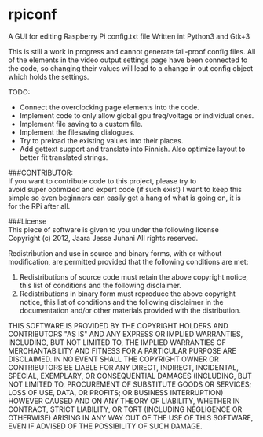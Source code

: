 rpiconf
=======

A GUI for editing Raspberry Pi config.txt file
Written int Python3 and Gtk+3

This is still a work in progress and cannot generate fail-proof config files.
All of the elements in the video output settings page have been connected to
the code, so changing their values will lead to a change in out config
object which holds the settings.

TODO:    
* Connect the overclocking page elements into the code.  
* Implement code to only allow global gpu freq/voltage or individual ones.  
* Implement file saving to a custom file.
* Implement the filesaving dialogues.
* Try to preload the existing values into their places.  
* Add gettext support and translate into Finnish. Also optimize layout to better fit translated strings.

###CONTRIBUTOR:  
If you want to contribute code to this project, please try to  
avoid super optimized and expert code (if such exist) I want to keep this  
simple so even beginners can easily get a hang of what is going on, it is  
for the RPi after all.

###License  
This piece of software is given to you under the following license  
Copyright (c) 2012, Jaara Jesse Juhani
All rights reserved.

Redistribution and use in source and binary forms, with or without
modification, are permitted provided that the following conditions are met: 

1. Redistributions of source code must retain the above copyright notice, this
   list of conditions and the following disclaimer. 
2. Redistributions in binary form must reproduce the above copyright notice,
   this list of conditions and the following disclaimer in the documentation
   and/or other materials provided with the distribution. 

THIS SOFTWARE IS PROVIDED BY THE COPYRIGHT HOLDERS AND CONTRIBUTORS "AS IS" AND
ANY EXPRESS OR IMPLIED WARRANTIES, INCLUDING, BUT NOT LIMITED TO, THE IMPLIED
WARRANTIES OF MERCHANTABILITY AND FITNESS FOR A PARTICULAR PURPOSE ARE
DISCLAIMED. IN NO EVENT SHALL THE COPYRIGHT OWNER OR CONTRIBUTORS BE LIABLE FOR
ANY DIRECT, INDIRECT, INCIDENTAL, SPECIAL, EXEMPLARY, OR CONSEQUENTIAL DAMAGES
(INCLUDING, BUT NOT LIMITED TO, PROCUREMENT OF SUBSTITUTE GOODS OR SERVICES;
LOSS OF USE, DATA, OR PROFITS; OR BUSINESS INTERRUPTION) HOWEVER CAUSED AND
ON ANY THEORY OF LIABILITY, WHETHER IN CONTRACT, STRICT LIABILITY, OR TORT
(INCLUDING NEGLIGENCE OR OTHERWISE) ARISING IN ANY WAY OUT OF THE USE OF THIS
SOFTWARE, EVEN IF ADVISED OF THE POSSIBILITY OF SUCH DAMAGE.

